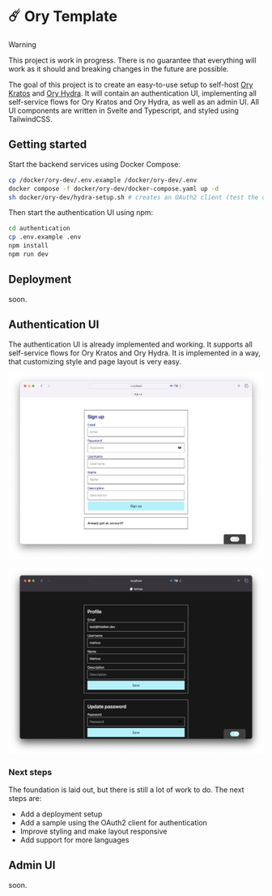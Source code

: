 # ☄️ Ory Template

> [!Warning]  
> This project is work in progress. There is no guarantee that everything will work as it should and breaking changes in the future are possible.

The goal of this project is to create an easy-to-use setup to self-host [Ory Kratos](https://www.ory.sh/kratos) and [Ory Hydra](https://www.ory.sh/hydra).
It will contain an authentication UI, implementing all self-service flows for Ory Kratos and Ory Hydra, as well as an admin UI.
All UI components are written in Svelte and Typescript, and styled using TailwindCSS.

## Getting started

Start the backend services using Docker Compose:

```bash
cp /docker/ory-dev/.env.example /docker/ory-dev/.env
docker compose -f docker/ory-dev/docker-compose.yaml up -d
sh docker/ory-dev/hydra-setup.sh # creates an OAuth2 client (test the consent flow on http://localhost:5555)
```

Then start the authentication UI using npm:

```bash
cd authentication
cp .env.example .env
npm install
npm run dev
```

## Deployment

soon.

## Authentication UI

The authentication UI is already implemented and working. It supports all self-service flows for Ory Kratos and Ory Hydra. It is implemented in a way, that customizing style and page layout is very easy. 

![A browser window showing the sign up page of the authentication UI](./documentation/.img/signup_light.png)

![A browser window showing the settings page of the authentication UI in dark mode](./documentation/.img/settings_dark.png)

### Next steps

The foundation is laid out, but there is still a lot of work to do. The next steps are:
- Add a deployment setup
- Add a sample using the OAuth2 client for authentication
- Improve styling and make layout responsive
- Add support for more languages

## Admin UI

soon.
